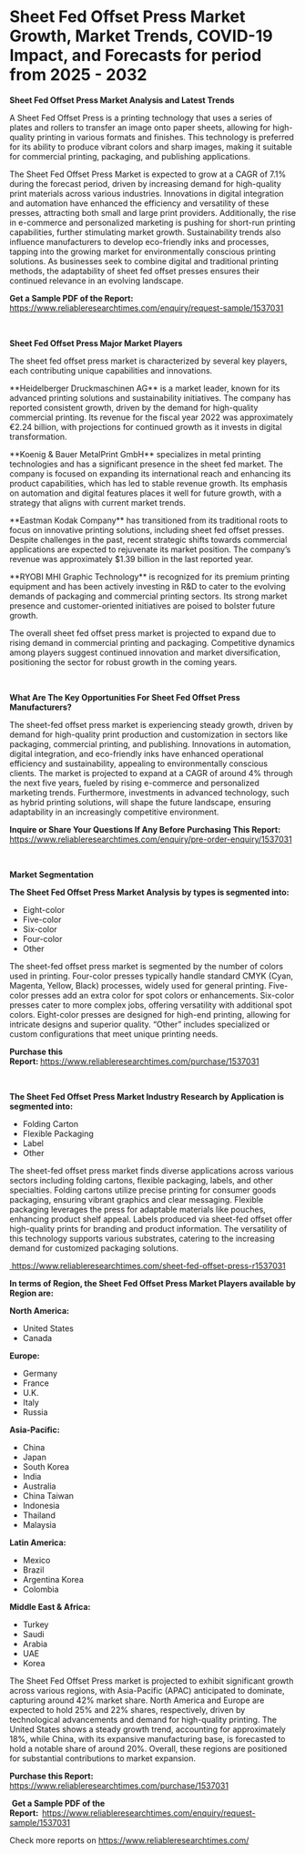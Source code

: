 <p><h1>Sheet Fed Offset Press Market Growth, Market Trends, COVID-19 Impact, and Forecasts for period from 2025 - 2032</h1></p><p><strong>Sheet Fed Offset Press Market Analysis and Latest Trends</strong></p>
<p><p>A Sheet Fed Offset Press is a printing technology that uses a series of plates and rollers to transfer an image onto paper sheets, allowing for high-quality printing in various formats and finishes. This technology is preferred for its ability to produce vibrant colors and sharp images, making it suitable for commercial printing, packaging, and publishing applications.</p><p>The Sheet Fed Offset Press Market is expected to grow at a CAGR of 7.1% during the forecast period, driven by increasing demand for high-quality print materials across various industries. Innovations in digital integration and automation have enhanced the efficiency and versatility of these presses, attracting both small and large print providers. Additionally, the rise in e-commerce and personalized marketing is pushing for short-run printing capabilities, further stimulating market growth. Sustainability trends also influence manufacturers to develop eco-friendly inks and processes, tapping into the growing market for environmentally conscious printing solutions. As businesses seek to combine digital and traditional printing methods, the adaptability of sheet fed offset presses ensures their continued relevance in an evolving landscape.</p></p>
<p><strong>Get a Sample PDF of the Report:&nbsp;</strong> <a href="https://www.reliableresearchtimes.com/enquiry/request-sample/1537031?utm_campaign=2271&utm_medium=2&utm_source=Github&utm_content=ia&utm_term=17022025&utm_id=sheet-fed-offset-press">https://www.reliableresearchtimes.com/enquiry/request-sample/1537031</a></p>
<p>&nbsp;</p>
<p><strong>Sheet Fed Offset Press Major Market Players</strong></p>
<p><p>The sheet fed offset press market is characterized by several key players, each contributing unique capabilities and innovations. </p><p>**Heidelberger Druckmaschinen AG** is a market leader, known for its advanced printing solutions and sustainability initiatives. The company has reported consistent growth, driven by the demand for high-quality commercial printing. Its revenue for the fiscal year 2022 was approximately €2.24 billion, with projections for continued growth as it invests in digital transformation.</p><p>**Koenig & Bauer MetalPrint GmbH** specializes in metal printing technologies and has a significant presence in the sheet fed market. The company is focused on expanding its international reach and enhancing its product capabilities, which has led to stable revenue growth. Its emphasis on automation and digital features places it well for future growth, with a strategy that aligns with current market trends.</p><p>**Eastman Kodak Company** has transitioned from its traditional roots to focus on innovative printing solutions, including sheet fed offset presses. Despite challenges in the past, recent strategic shifts towards commercial applications are expected to rejuvenate its market position. The company’s revenue was approximately $1.39 billion in the last reported year.</p><p>**RYOBI MHI Graphic Technology** is recognized for its premium printing equipment and has been actively investing in R&D to cater to the evolving demands of packaging and commercial printing sectors. Its strong market presence and customer-oriented initiatives are poised to bolster future growth.</p><p>The overall sheet fed offset press market is projected to expand due to rising demand in commercial printing and packaging. Competitive dynamics among players suggest continued innovation and market diversification, positioning the sector for robust growth in the coming years.</p></p>
<p>&nbsp;</p>
<p><strong>What Are The Key Opportunities For Sheet Fed Offset Press Manufacturers?</strong></p>
<p><p>The sheet-fed offset press market is experiencing steady growth, driven by demand for high-quality print production and customization in sectors like packaging, commercial printing, and publishing. Innovations in automation, digital integration, and eco-friendly inks have enhanced operational efficiency and sustainability, appealing to environmentally conscious clients. The market is projected to expand at a CAGR of around 4% through the next five years, fueled by rising e-commerce and personalized marketing trends. Furthermore, investments in advanced technology, such as hybrid printing solutions, will shape the future landscape, ensuring adaptability in an increasingly competitive environment.</p></p>
<p><strong>Inquire or Share Your Questions If Any Before Purchasing This Report:</strong> <a href="https://www.reliableresearchtimes.com/enquiry/pre-order-enquiry/1537031?utm_campaign=2271&utm_medium=2&utm_source=Github&utm_content=ia&utm_term=17022025&utm_id=sheet-fed-offset-press">https://www.reliableresearchtimes.com/enquiry/pre-order-enquiry/1537031</a></p>
<p>&nbsp;</p>
<p><strong>Market Segmentation</strong></p>
<p><strong>The Sheet Fed Offset Press Market Analysis by types is segmented into:</strong></p>
<p><ul><li>Eight-color</li><li>Five-color</li><li>Six-color</li><li>Four-color</li><li>Other</li></ul></p>
<p><p>The sheet-fed offset press market is segmented by the number of colors used in printing. Four-color presses typically handle standard CMYK (Cyan, Magenta, Yellow, Black) processes, widely used for general printing. Five-color presses add an extra color for spot colors or enhancements. Six-color presses cater to more complex jobs, offering versatility with additional spot colors. Eight-color presses are designed for high-end printing, allowing for intricate designs and superior quality. “Other” includes specialized or custom configurations that meet unique printing needs.</p></p>
<p><strong>Purchase this Report:&nbsp;</strong><a href="https://www.reliableresearchtimes.com/purchase/1537031?utm_campaign=2271&utm_medium=2&utm_source=Github&utm_content=ia&utm_term=17022025&utm_id=sheet-fed-offset-press">https://www.reliableresearchtimes.com/purchase/1537031</a></p>
<p>&nbsp;</p>
<p><strong>The Sheet Fed Offset Press Market Industry Research by Application is segmented into:</strong></p>
<p><ul><li>Folding Carton</li><li>Flexible Packaging</li><li>Label</li><li>Other</li></ul></p>
<p><p>The sheet-fed offset press market finds diverse applications across various sectors including folding cartons, flexible packaging, labels, and other specialties. Folding cartons utilize precise printing for consumer goods packaging, ensuring vibrant graphics and clear messaging. Flexible packaging leverages the press for adaptable materials like pouches, enhancing product shelf appeal. Labels produced via sheet-fed offset offer high-quality prints for branding and product information. The versatility of this technology supports various substrates, catering to the increasing demand for customized packaging solutions.</p></p>
<p><a href="https://www.reliableresearchtimes.com/sheet-fed-offset-press-r1537031?utm_campaign=2271&utm_medium=2&utm_source=Github&utm_content=ia&utm_term=17022025&utm_id=sheet-fed-offset-press">&nbsp;https://www.reliableresearchtimes.com/sheet-fed-offset-press-r1537031</a></p>
<p><strong>In terms of Region, the Sheet Fed Offset Press Market Players available by Region are:</strong></p>
<p>
    <p> <strong> North America: </strong>
        <ul>
            <li>United States</li>
            <li>Canada</li>
        </ul>
        </p> 
    <p> <strong> Europe: </strong>
        <ul>
            <li>Germany</li>
            <li>France</li>
            <li>U.K.</li>
            <li>Italy</li>
            <li>Russia</li>
        </ul>
        </p> 
    <p> <strong> Asia-Pacific: </strong>
        <ul>
            <li>China</li>
            <li>Japan</li>
            <li>South Korea</li>
            <li>India</li>
            <li>Australia</li>
            <li>China Taiwan</li>
            <li>Indonesia</li>
            <li>Thailand</li>
            <li>Malaysia</li>
        </ul>
        </p> 
    <p> <strong> Latin America: </strong>
        <ul>
            <li>Mexico</li>
            <li>Brazil</li>
            <li>Argentina Korea</li>
            <li>Colombia</li>
        </ul>
        </p> 
    <p> <strong> Middle East & Africa: </strong>
        <ul>
            <li>Turkey</li>
            <li>Saudi</li>
            <li>Arabia</li>
            <li>UAE</li>
            <li>Korea</li>
        </ul>
    </p>
    </p>
<p><p>The Sheet Fed Offset Press market is projected to exhibit significant growth across various regions, with Asia-Pacific (APAC) anticipated to dominate, capturing around 42% market share. North America and Europe are expected to hold 25% and 22% shares, respectively, driven by technological advancements and demand for high-quality printing. The United States shows a steady growth trend, accounting for approximately 18%, while China, with its expansive manufacturing base, is forecasted to hold a notable share of around 20%. Overall, these regions are positioned for substantial contributions to market expansion.</p></p>
<p><strong>Purchase this Report: </strong><a href="https://www.reliableresearchtimes.com/purchase/1537031?utm_campaign=2271&utm_medium=2&utm_source=Github&utm_content=ia&utm_term=17022025&utm_id=sheet-fed-offset-press">https://www.reliableresearchtimes.com/purchase/1537031</a></p>
<p>&nbsp;<strong>Get a Sample PDF of the Report:&nbsp;&nbsp;</strong><a href="https://www.reliableresearchtimes.com/enquiry/request-sample/1537031?utm_campaign=2271&utm_medium=2&utm_source=Github&utm_content=ia&utm_term=17022025&utm_id=sheet-fed-offset-press">https://www.reliableresearchtimes.com/enquiry/request-sample/1537031</a></p>
<p><strong></strong></p>
<p>Check more reports on <a href="https://www.reliableresearchtimes.com/?utm_campaign=2271&utm_medium=2&utm_source=Github&utm_content=ia&utm_term=17022025&utm_id=sheet-fed-offset-press">https://www.reliableresearchtimes.com/</a></p>